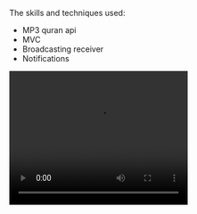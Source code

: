 The skills and techniques used:
- MP3 quran api
- MVC
- Broadcasting receiver
- Notifications

<video width="320" height="240" controls>
  <source src="Islami app video.mp4" type="video/mp4">
</video>
